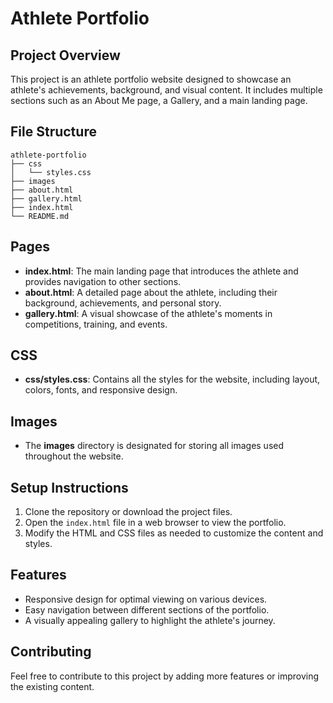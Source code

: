 # Athlete Portfolio

## Project Overview
This project is an athlete portfolio website designed to showcase an athlete's achievements, background, and visual content. It includes multiple sections such as an About Me page, a Gallery, and a main landing page.

## File Structure
```
athlete-portfolio
├── css
│   └── styles.css
├── images
├── about.html
├── gallery.html
├── index.html
└── README.md
```

## Pages
- **index.html**: The main landing page that introduces the athlete and provides navigation to other sections.
- **about.html**: A detailed page about the athlete, including their background, achievements, and personal story.
- **gallery.html**: A visual showcase of the athlete's moments in competitions, training, and events.

## CSS
- **css/styles.css**: Contains all the styles for the website, including layout, colors, fonts, and responsive design.

## Images
- The **images** directory is designated for storing all images used throughout the website.

## Setup Instructions
1. Clone the repository or download the project files.
2. Open the `index.html` file in a web browser to view the portfolio.
3. Modify the HTML and CSS files as needed to customize the content and styles.

## Features
- Responsive design for optimal viewing on various devices.
- Easy navigation between different sections of the portfolio.
- A visually appealing gallery to highlight the athlete's journey.

## Contributing
Feel free to contribute to this project by adding more features or improving the existing content.